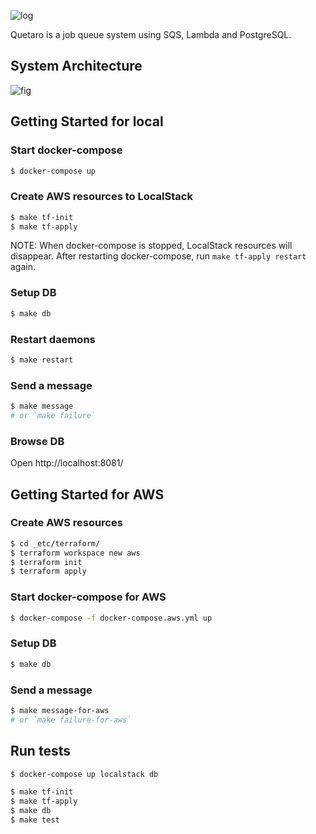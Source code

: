 ![log](https://user-images.githubusercontent.com/117768/205684311-87faae92-5f36-4545-a504-01f3a742477d.png)

Quetaro is a job queue system using SQS, Lambda and PostgreSQL.

## System Architecture

![fig](https://user-images.githubusercontent.com/117768/205538100-0b8ea137-acf6-4aad-b070-169ffaf255ed.png)

## Getting Started for local

### Start docker-compose

```sh
$ docker-compose up
```

### Create AWS resources to LocalStack

```sh
$ make tf-init
$ make tf-apply
```

NOTE: When docker-compose is stopped, LocalStack resources will disappear. After restarting docker-compose, run `make tf-apply restart` again.

### Setup DB

```sh
$ make db
```

### Restart daemons

```sh
$ make restart
```

### Send a message

```sh
$ make message
# or `make failure`
```

### Browse DB

Open http://localhost:8081/

## Getting Started for AWS

### Create AWS resources

```sh
$ cd _etc/terraform/
$ terraform workspace new aws
$ terraform init
$ terraform apply
```

### Start docker-compose for AWS

```sh
$ docker-compose -f docker-compose.aws.yml up
```

### Setup DB

```sh
$ make db
```

### Send a message

```sh
$ make message-for-aws
# or `make failure-for-aws`
```

## Run tests

```sh
$ docker-compose up localstack db
```

```sh
$ make tf-init
$ make tf-apply
$ make db
$ make test
```

